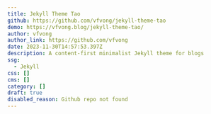 ```yaml
---
title: Jekyll Theme Tao
github: https://github.com/vfvong/jekyll-theme-tao
demo: https://vfvong.blog/jekyll-theme-tao/
author: vfvong
author_link: https://github.com/vfvong
date: 2023-11-30T14:57:53.397Z
description: A content-first minimalist Jekyll theme for blogs
ssg:
  - Jekyll
css: []
cms: []
category: []
draft: true
disabled_reason: Github repo not found
---
```

